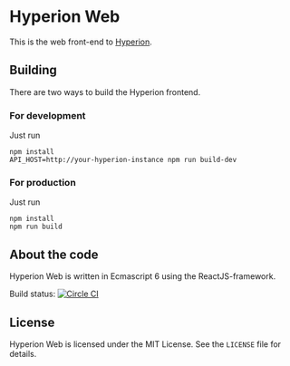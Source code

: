 # Hyperion Web
This is the web front-end to [Hyperion](https://github.com/mthmulders/hyperion).

## Building
There are two ways to build the Hyperion frontend.

### For development
Just run

    npm install
    API_HOST=http://your-hyperion-instance npm run build-dev

### For production
Just run

    npm install
    npm run build

## About the code
Hyperion Web is written in Ecmascript 6 using the ReactJS-framework.

Build status: [![Circle CI](https://circleci.com/gh/mthmulders/hyperion-web/tree/master.svg?style=svg)](https://circleci.com/gh/mthmulders/hyperion-web/tree/master)


## License
Hyperion Web is licensed under the MIT License. See the `LICENSE` file for details.